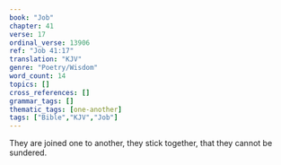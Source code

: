 ```yaml
---
book: "Job"
chapter: 41
verse: 17
ordinal_verse: 13906
ref: "Job 41:17"
translation: "KJV"
genre: "Poetry/Wisdom"
word_count: 14
topics: []
cross_references: []
grammar_tags: []
thematic_tags: [one-another]
tags: ["Bible","KJV","Job"]
---
```

They are joined one to another, they stick together, that they cannot be sundered.
